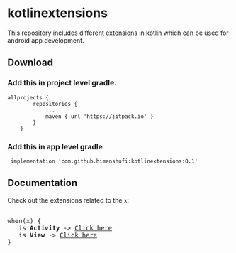 # kotlinextensions
This repository includes different extensions in kotlin which can be used for android app development.

## Download

### Add this in project level gradle.

```
allprojects {
		repositories {
			...
			maven { url 'https://jitpack.io' }
		}
	}
```
### Add this in app level gradle

```
 implementation 'com.github.himanshufi:kotlinextensions:0.1'

```
## Documentation

Check out the extensions related to the `x`:

<pre>

when(x) {
   is <b>Activity</b> -> <a href="https://github.com/himanshufi/kotlinextensions/blob/master/docs/ActivityExtensions.md">Click here</a>
   is <b>View</b> -> <a href="https://github.com/himanshufi/kotlinextensions/blob/master/docs/ViewExtensions.md">Click here</a>
} 

</pre>
